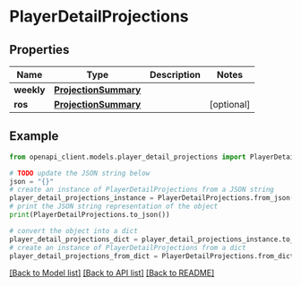 # PlayerDetailProjections


## Properties

Name | Type | Description | Notes
------------ | ------------- | ------------- | -------------
**weekly** | [**ProjectionSummary**](ProjectionSummary.md) |  | 
**ros** | [**ProjectionSummary**](ProjectionSummary.md) |  | [optional] 

## Example

```python
from openapi_client.models.player_detail_projections import PlayerDetailProjections

# TODO update the JSON string below
json = "{}"
# create an instance of PlayerDetailProjections from a JSON string
player_detail_projections_instance = PlayerDetailProjections.from_json(json)
# print the JSON string representation of the object
print(PlayerDetailProjections.to_json())

# convert the object into a dict
player_detail_projections_dict = player_detail_projections_instance.to_dict()
# create an instance of PlayerDetailProjections from a dict
player_detail_projections_from_dict = PlayerDetailProjections.from_dict(player_detail_projections_dict)
```
[[Back to Model list]](../README.md#documentation-for-models) [[Back to API list]](../README.md#documentation-for-api-endpoints) [[Back to README]](../README.md)


